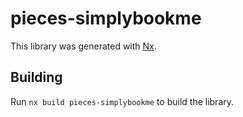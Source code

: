 # pieces-simplybookme

This library was generated with [Nx](https://nx.dev).

## Building

Run `nx build pieces-simplybookme` to build the library.

